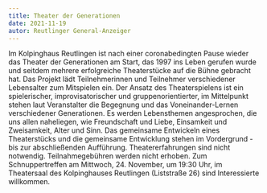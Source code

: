 ```yaml
---
title: Theater der Generationen
date: 2021-11-19
autor: Reutlinger General-Anzeiger
---
```


<!--mehr-->

Im Kolpinghaus Reutlingen ist nach einer coronabedingten Pause wieder das Theater der Generationen am Start, das 1997 ins Leben gerufen wurde und seitdem mehrere erfolgreiche Theaterstücke auf die Bühne gebracht hat. Das Projekt lädt Teilnehmerinnen und Teilnehmer verschiedener Lebensalter zum Mitspielen ein. Der Ansatz des Theaterspielens ist ein spielerischer, improvisatorischer und gruppenorientierter, im Mittelpunkt stehen laut Veranstalter die Begegnung und das Voneinander-Lernen verschiedener Generationen. Es werden Lebensthemen angesprochen, die uns allen naheliegen, wie Freundschaft und Liebe, Einsamkeit und Zweisamkeit, Alter und Sinn. Das gemeinsame Entwickeln eines Theaterstücks und die gemeinsame Entwicklung stehen im Vordergrund - bis zur abschließenden Aufführung. Theatererfahrungen sind nicht notwendig. Teilnahmegebühren werden nicht erhoben. Zum Schnuppertreffen am Mittwoch, 24. November, um 19:30 Uhr, im Theatersaal des Kolpinghauses Reutlingen (Liststraße 26) sind Interessierte willkommen.
